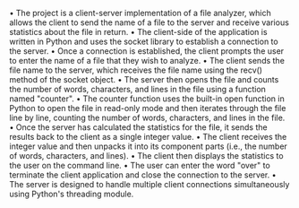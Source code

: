 • The project is a client-server implementation of a file analyzer, which allows the client to send the name of a file to the server and receive various statistics about the file in return.
• The client-side of the application is written in Python and uses the socket library to establish a connection to the server.
• Once a connection is established, the client prompts the user to enter the name of a file that they wish to analyze.
• The client sends the file name to the server, which receives the file name using the recv() method of the socket object. 
• The server then opens the file and counts the number of words, characters, and lines in the file using a function named "counter". 
• The counter function uses the built-in open function in Python to open the file in read-only mode and then iterates through the file line by line, counting the number of words, characters, and lines in the file. 
• Once the server has calculated the statistics for the file, it sends the results back to the client as a single integer value.
• The client receives the integer value and then unpacks it into its component parts (i.e., the number of words, characters, and lines).
• The client then displays the statistics to the user on the command line.
• The user can enter the word "over" to terminate the client application and close the connection to the server.
• The server is designed to handle multiple client connections simultaneously using Python's threading module.
